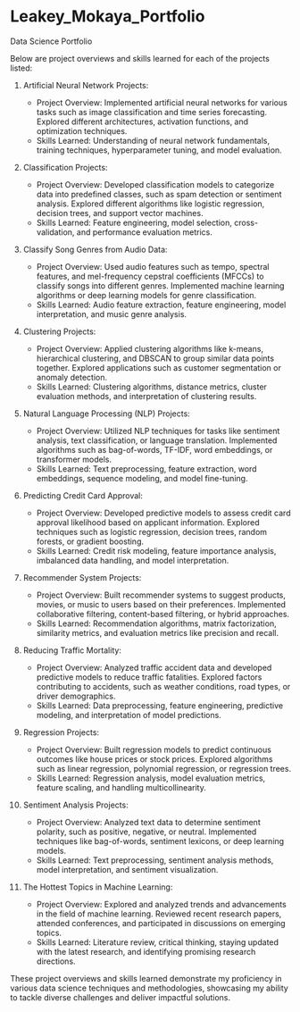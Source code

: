 # Leakey_Mokaya_Portfolio
Data Science Portfolio

Below are project overviews and skills learned for each of the projects listed:

1. Artificial Neural Network Projects:
   - Project Overview: Implemented artificial neural networks for various tasks such as image classification and time series forecasting. Explored different architectures, activation functions, and optimization techniques.
   - Skills Learned: Understanding of neural network fundamentals, training techniques, hyperparameter tuning, and model evaluation.

2. Classification Projects:
   - Project Overview: Developed classification models to categorize data into predefined classes, such as spam detection or sentiment analysis. Explored different algorithms like logistic regression, decision trees, and support vector machines.
   - Skills Learned: Feature engineering, model selection, cross-validation, and performance evaluation metrics.

3. Classify Song Genres from Audio Data:
   - Project Overview: Used audio features such as tempo, spectral features, and mel-frequency cepstral coefficients (MFCCs) to classify songs into different genres. Implemented machine learning algorithms or deep learning models for genre classification.
   - Skills Learned: Audio feature extraction, feature engineering, model interpretation, and music genre analysis.

4. Clustering Projects:
   - Project Overview: Applied clustering algorithms like k-means, hierarchical clustering, and DBSCAN to group similar data points together. Explored applications such as customer segmentation or anomaly detection.
   - Skills Learned: Clustering algorithms, distance metrics, cluster evaluation methods, and interpretation of clustering results.

5. Natural Language Processing (NLP) Projects:
   - Project Overview: Utilized NLP techniques for tasks like sentiment analysis, text classification, or language translation. Implemented algorithms such as bag-of-words, TF-IDF, word embeddings, or transformer models.
   - Skills Learned: Text preprocessing, feature extraction, word embeddings, sequence modeling, and model fine-tuning.

6. Predicting Credit Card Approval:
   - Project Overview: Developed predictive models to assess credit card approval likelihood based on applicant information. Explored techniques such as logistic regression, decision trees, random forests, or gradient boosting.
   - Skills Learned: Credit risk modeling, feature importance analysis, imbalanced data handling, and model interpretation.

7. Recommender System Projects:
   - Project Overview: Built recommender systems to suggest products, movies, or music to users based on their preferences. Implemented collaborative filtering, content-based filtering, or hybrid approaches.
   - Skills Learned: Recommendation algorithms, matrix factorization, similarity metrics, and evaluation metrics like precision and recall.

8. Reducing Traffic Mortality:
   - Project Overview: Analyzed traffic accident data and developed predictive models to reduce traffic fatalities. Explored factors contributing to accidents, such as weather conditions, road types, or driver demographics.
   - Skills Learned: Data preprocessing, feature engineering, predictive modeling, and interpretation of model predictions.

9. Regression Projects:
   - Project Overview: Built regression models to predict continuous outcomes like house prices or stock prices. Explored algorithms such as linear regression, polynomial regression, or regression trees.
   - Skills Learned: Regression analysis, model evaluation metrics, feature scaling, and handling multicollinearity.

10. Sentiment Analysis Projects:
    - Project Overview: Analyzed text data to determine sentiment polarity, such as positive, negative, or neutral. Implemented techniques like bag-of-words, sentiment lexicons, or deep learning models.
    - Skills Learned: Text preprocessing, sentiment analysis methods, model interpretation, and sentiment visualization.

11. The Hottest Topics in Machine Learning:
    - Project Overview: Explored and analyzed trends and advancements in the field of machine learning. Reviewed recent research papers, attended conferences, and participated in discussions on emerging topics.
    - Skills Learned: Literature review, critical thinking, staying updated with the latest research, and identifying promising research directions.

These project overviews and skills learned demonstrate my proficiency in various data science techniques and methodologies, showcasing my ability to tackle diverse challenges and deliver impactful solutions.
